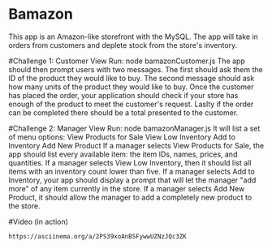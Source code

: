 # Bamazon
This app is an Amazon-like storefront with the MySQL. The app will take in orders from customers and deplete stock from the store's inventory. 

#Challenge 1: Customer View
Run: node bamazonCustomer.js
The app should then prompt users with two messages.
The first should ask them the ID of the product they would like to buy.
The second message should ask how many units of the product they would like to buy.
Once the customer has placed the order, your application should check if your store has enough of the product to meet the customer's request.
Laslty if the order can be completed there should be a total presented to the customer.

#Challenge 2: Manager View 
Run: node bamazonManager.js
It will list a set of menu options:
View Products for Sale
View Low Inventory
Add to Inventory
Add New Product
If a manager selects View Products for Sale, the app should list every available item: the item IDs, names, prices, and quantities.
If a manager selects View Low Inventory, then it should list all items with an inventory count lower than five.
If a manager selects Add to Inventory, your app should display a prompt that will let the manager "add more" of any item currently in the store.
If a manager selects Add New Product, it should allow the manager to add a completely new product to the store.

#Video (in action)



    https://asciinema.org/a/2PS39xoAnBSFywwUZNzJQc3ZK




